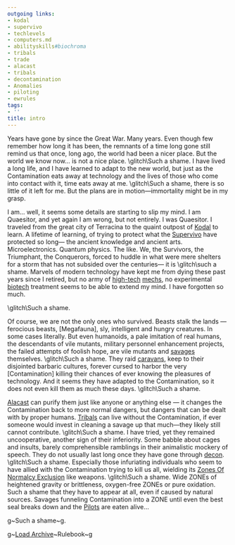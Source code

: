 ```yaml
---
outgoing links:
- kodal
- supervivo
- techlevels
- computers.md
- abilityskills#biochroma
- tribals
- trade
- alacast
- tribals
- decontamination
- Anomalies
- piloting
- ewrules
tags:
- ''
title: intro
---
```

Years have gone by since the Great War.
Many years.
Even though few remember how long it has been, the remnants of a time long gone still remind us that once,
long ago, the world had been a nicer place.
But the world we know now… is not a nice place.
\glitch\Such a shame\.
I have lived a long life, and I have learned to adapt to the new world,
but just as the Contamination eats away at technology and the lives of those who come into contact with it, time
eats away at me.
\glitch\Such a shame\, there is so little of it left for me.
But the plans are in motion—immortality might be in my grasp.

I am… well, it seems some details are starting to slip my mind.
I am Quaesitor, and yet again I am wrong, but not entirely.
I was Quaesitor.
I traveled from the great city of Terracina to the quaint outpost of [Kodal](kodal) to learn.
A lifetime of learning, of trying to protect what the [Supervivo](supervivo) have protected so long—
the ancient knowledge and ancient arts.
Microelectronics.
Quantum physics.
The like.
We, the Survivors, the Triumphant, the Conquerors,
forced to huddle in what were mere shelters for a storm that has not subsided over the centuries—
it is \glitch\such a shame\.
Marvels of modern technology have kept me from dying these past years since I retired,
but no army of [high-tech](techlevels) [mechs](computers.md), no experimental [biotech](abilityskills#biochroma) treatment seems to be able to extend my mind.
I have forgotten so much.

\glitch\Such a shame\.

Of course, we are not the only ones who survived.
Beasts stalk the lands — ferocious beasts, [Megafauna], sly, intelligent and hungry creatures.
In some cases literally.
But even humanoids, a pale imitation of real humans, the descendants of vile mutants,
military personnel enhancement projects, the failed attempts of foolish hope,
are vile mutants and [savages](tribals) themselves. \glitch\Such a shame\.
They raid [caravans](trade), keep to their disjointed barbaric cultures,
forever cursed to harbor the very [Contamination]  killing their chances of ever knowing the pleasures of technology.
And it seems they have adapted to the Contamination, so it does not even kill them as much these days.
\glitch\Such a shame\.

[Alacast](alacast) can purify them just like anyone or anything else —
it changes the Contamination back to more normal dangers, but dangers that can be dealt with by proper humans.
[Tribals](tribals) can live without the Contamination,
if ever someone would invest in cleaning a savage up that much—they likely still cannot contribute.
\glitch\Such a shame\.
I have tried, yet they remained uncooperative, another sign of their inferiority.
Some babble about cages and insults, barely comprehensible ramblings in their animalistic mockery of
speech.
They do not usually last long once they have gone through [decon](decontamination).
\glitch\Such a shame\.
Especially those infuriating individuals who seem to have allied with the Contamination trying to kill us all,
wielding its [Zones Of Normalcy Exclusion](Anomalies) like weapons.
\glitch\Such a shame\.
Wide ZONEs of heightened gravity or brittleness, oxygen-free ZONEs or pure oxidation.
Such a shame that they have to appear at all, even if caused by natural sources.
Savages funneling Contamination into a ZONE until even the best seal breaks down and the [Pilots](piloting) are eaten alive…

g~Such a shame~g.

g~[Load Archive](ewrules)~Rulebook~g
